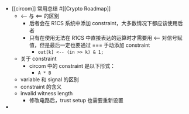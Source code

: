 - [[circom]] 常用总结 #[[Crypto Roadmap]]
	- <-- 与 <== 的区别
		- 后者会在 R1CS 系统中添加 constraint，大多数情况下都应该使用后者
		- 只有在使用无法在 R1CS 中直接表达的运算时才需要用 <-- 对信号赋值，但是最后一定也要通过 === 手动添加 constraint
			- `out[k] <-- (in >> k) & 1;`
	- 关于 constraint
		- circom 中的 constraint 是以下形式：
			- `A * B `
	- variable 和 signal 的区别
	- constraint 的含义
	- invalid witness length
		- 修改电路后，trust setup 也需要重新设置
-